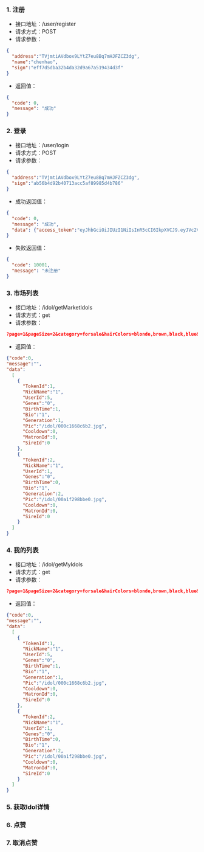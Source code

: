 ### 1. 注册
* 接口地址：/user/register
* 请求方式：POST
* 请求参数：
~~~json
{
  "address":"TVjmtiAVdbox9LYtZ7eu8Bq7mHJFZCZ3dg",
  "name":"chenhao",
  "sign":"eff7d5dba32b4da32d9a67a519434d3f"
}
~~~
* 返回值：
~~~json
{
  "code": 0,
  "message": "成功"
}
~~~

### 2. 登录
* 接口地址：/user/login
* 请求方式：POST
* 请求参数：
~~~json
{
  "address":"TVjmtiAVdbox9LYtZ7eu8Bq7mHJFZCZ3dg",
  "sign":"ab56b4d92b40713acc5af89985d4b786"
}
~~~
* 成功返回值：
~~~json
{
  "code": 0,
  "message": "成功",
  "data": {"access_token":"eyJhbGciOiJIUzI1NiIsInR5cCI6IkpXVCJ9.eyJVc2VySWQiOjUsIkFkZHJlc3MiOiJhZHNmZHNmZHNmZHMxMWRmc2RzZmEiLCJpYXQiOjE1NDU0NTAwNTUsImV4cCI6MTU0NTUzNjQ1NX0.PwUqLko45qLQKIFCy6oC8CCODK1mug_xP4PKF8GjtUI","expires_in":1545536455,"token_type":"Bearer"}
}
~~~
* 失败返回值：
~~~json
{
  "code": 10001,
  "message": "未注册"
}
~~~

### 3. 市场列表
* 接口地址：/idol/getMarketIdols
* 请求方式：get
* 请求参数：
~~~json
?page=1&pageSize=2&category=forsale&hairColors=blonde,brown,black,blue&eyeColors=brown,black&hairStyles=long hair,short hair&attributes=hasname,hasbio,cooldownready,dark skin,blush,smile,open mouth,hat,ribbon,glasses&filters=iteration:1~2,cooldown:ur|ssr|sr|r|n,price:1~2&sort=-id
~~~
* 返回值：
~~~json
{"code":0,
"message":"",
"data":
  [
    {
      "TokenId":1,
      "NickName":"1",
      "UserId":5,
      "Genes":"0",
      "BirthTime":1,
      "Bio":"1",
      "Generation":1,
      "Pic":"/idol/000c1668c6b2.jpg",
      "Cooldown":0,
      "MatronId":0,
      "SireId":0
    },  
    {
      "TokenId":2,
      "NickName":"1",
      "UserId":1,
      "Genes":"0",
      "BirthTime":0,
      "Bio":"1",
      "Generation":2,
      "Pic":"/idol/00a1f298bbe0.jpg",
      "Cooldown":0,
      "MatronId":0,
      "SireId":0
    }
  ]
}
~~~

### 4. 我的列表
* 接口地址：/idol/getMyIdols
* 请求方式：get
* 请求参数：
~~~json
?page=1&pageSize=2&category=forsale&hairColors=blonde,brown,black,blue&eyeColors=brown,black&hairStyles=long hair,short hair&attributes=hasname,hasbio,cooldownready,dark skin,blush,smile,open mouth,hat,ribbon,glasses&filters=iteration:1~2,cooldown:ur|ssr|sr|r|n,price:1~2&sort=-id
~~~
* 返回值：
~~~json
{"code":0,
"message":"",
"data":
  [
    {
      "TokenId":1,
      "NickName":"1",
      "UserId":5,
      "Genes":"0",
      "BirthTime":1,
      "Bio":"1",
      "Generation":1,
      "Pic":"/idol/000c1668c6b2.jpg",
      "Cooldown":0,
      "MatronId":0,
      "SireId":0
    },  
    {
      "TokenId":2,
      "NickName":"1",
      "UserId":1,
      "Genes":"0",
      "BirthTime":0,
      "Bio":"1",
      "Generation":2,
      "Pic":"/idol/00a1f298bbe0.jpg",
      "Cooldown":0,
      "MatronId":0,
      "SireId":0
    }
  ]
}
~~~

### 5. 获取Idol详情


### 6. 点赞


### 7. 取消点赞

